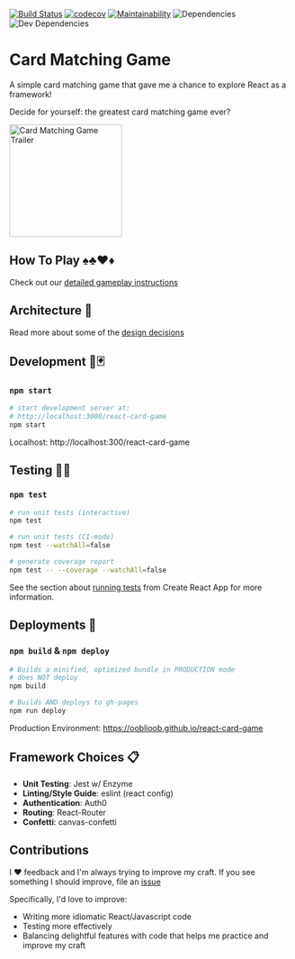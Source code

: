[![Build Status](https://travis-ci.com/Ooblioob/react-card-game.svg?branch=master)](https://travis-ci.com/Ooblioob/react-card-game)
[![codecov](https://codecov.io/gh/Ooblioob/react-card-game/branch/master/graph/badge.svg)](https://codecov.io/gh/Ooblioob/react-card-game)
[![Maintainability](https://api.codeclimate.com/v1/badges/d1cb6dde25e3fbcd9811/maintainability)](https://codeclimate.com/github/Ooblioob/react-card-game/maintainability)
![Dependencies](https://img.shields.io/david/ooblioob/react-card-game)
![Dev Dependencies](https://img.shields.io/david/dev/ooblioob/react-card-game)

# Card Matching Game

A simple card matching game that gave me a chance to explore React as a framework!

Decide for yourself: the greatest card matching game ever? 

<img src="docs/gameplay_trailer.gif" alt="Card Matching Game Trailer" height="200px">

## How To Play ♠♣♥♦

Check out our [detailed gameplay instructions](docs/instructions.md)

## Architecture 🏡

Read more about some of the [design decisions](docs/Architecture.md)

## Development 🎴🃏

### `npm start`

```bash
# start development server at:
# http://localhost:3000/react-card-game
npm start
```

Localhost: http://localhost:300/react-card-game

## Testing 🧪✅

### `npm test`

```bash
# run unit tests (interactive)
npm test

# run unit tests (CI-mode)
npm test --watchAll=false

# generate coverage report
npm test -- --coverage --watchAll=false
```

See the section about [running tests](https://facebook.github.io/create-react-app/docs/running-tests) from Create React App for more information.

## Deployments 🚀

### `npm build` & `npm deploy`

```bash
# Builds a minified, optimized bundle in PRODUCTION mode
# does NOT deploy
npm build

# Builds AND deploys to gh-pages
npm run deploy
```

Production Environment: https://ooblioob.github.io/react-card-game

## Framework Choices 📋

- **Unit Testing**: Jest w/ Enzyme
- **Linting/Style Guide**: eslint (react config)
- **Authentication**: Auth0
- **Routing**: React-Router
- **Confetti**: canvas-confetti

## Contributions

I ❤ feedback and I'm always trying to improve my craft. If you see something I should improve, file an [issue](https://github.com/Ooblioob/react-card-game/issues)

Specifically, I'd love to improve:

- Writing more idiomatic React/Javascript code
- Testing more effectively
- Balancing delightful features with code that helps me practice and improve my craft

